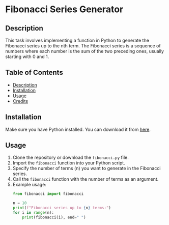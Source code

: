 # Fibonacci Series Generator

## Description
This task involves implementing a function in Python to generate the Fibonacci series up to the nth term. The Fibonacci series is a sequence of numbers where each number is the sum of the two preceding ones, usually starting with 0 and 1.

## Table of Contents
- [Description](#description)
- [Installation](#installation)
- [Usage](#usage)
- [Credits](#credits)

## Installation
Make sure you have Python installed. You can download it from [here](https://www.python.org/downloads/).

## Usage
1. Clone the repository or download the `fibonacci.py` file.
2. Import the `fibonacci` function into your Python script.
3. Specify the number of terms (n) you want to generate in the Fibonacci series.
4. Call the `fibonacci` function with the number of terms as an argument.
5. Example usage:
    ```python
    from fibonacci import fibonacci

    n = 10
    print(f"Fibonacci series up to {n} terms:")
    for i in range(n):
        print(fibonacci(i), end=" ")
    ```
